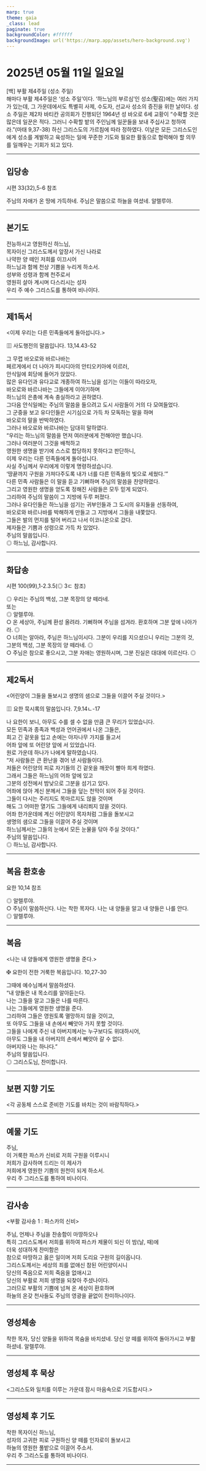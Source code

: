 ```yaml
---
marp: true
theme: gaia
_class: lead
paginate: true
backgroundColor: #ffffff
backgroundImage: url('https://marp.app/assets/hero-background.svg')
---
```


# 2025년 05월 11일 일요일

[백] 부활 제4주일 (성소 주일)  
해마다 부활 제4주일은 ‘성소 주일’이다. ‘하느님의 부르심’인 성소(聖召)에는 여러 가지가 있는데, 그 가운데에서도 특별히 사제, 수도자, 선교사 성소의 증진을 위한 날이다. 성소 주일은 제2차 바티칸 공의회가 진행되던 1964년 성 바오로 6세 교황이 “수확할 것은 많은데 일꾼은 적다. 그러니 수확할 밭의 주인님께 일꾼들을 보내 주십사고 청하여라.”(마태 9,37-38) 하신 그리스도의 가르침에 따라 정하였다. 이날은 모든 그리스도인에게 성소를 계발하고 육성하는 일에 꾸준한 기도와 필요한 활동으로 협력해야 할 의무를 일깨우는 기회가 되고 있다.




---

## 입당송

시편 33(32),5-6 참조

주님의 자애가 온 땅에 가득하네. 주님은 말씀으로 하늘을 여셨네. 알렐루야.  
  


---

## 본기도

전능하시고 영원하신 하느님,  
목자이신 그리스도께서 앞장서 가신 나라로  
나약한 양 떼인 저희를 이끄시어  
하느님과 함께 천상 기쁨을 누리게 하소서.  
성부와 성령과 함께 천주로서  
영원히 살아 계시며 다스리시는 성자  
우리 주 예수 그리스도를 통하여 비나이다.  
  


---

## 제1독서

<이제 우리는 다른 민족들에게 돌아섭니다.>

▥ 사도행전의 말씀입니다. 13,14.43-52

그 무렵 바오로와 바르나바는  
페르게에서 더 나아가 피시디아의 안티오키아에 이르러,  
안식일에 회당에 들어가 앉았다.  
많은 유다인과 유다교로 개종하여 하느님을 섬기는 이들이 따라오자,  
바오로와 바르나바는 그들에게 이야기하며  
하느님의 은총에 계속 충실하라고 권하였다.  
그다음 안식일에는 주님의 말씀을 들으려고 도시 사람들이 거의 다 모여들었다.  
그 군중을 보고 유다인들은 시기심으로 가득 차 모독하는 말을 하며  
바오로의 말을 반박하였다.  
그러나 바오로와 바르나바는 담대히 말하였다.  
“우리는 하느님의 말씀을 먼저 여러분에게 전해야만 했습니다.  
그러나 여러분이 그것을 배척하고  
영원한 생명을 받기에 스스로 합당하지 못하다고 판단하니,  
이제 우리는 다른 민족들에게 돌아섭니다.  
사실 주님께서 우리에게 이렇게 명령하셨습니다.  
‘땅끝까지 구원을 가져다주도록 내가 너를 다른 민족들의 빛으로 세웠다.’”  
다른 민족 사람들은 이 말을 듣고 기뻐하며 주님의 말씀을 찬양하였다.  
그리고 영원한 생명을 얻도록 정해진 사람들은 모두 믿게 되었다.  
그리하여 주님의 말씀이 그 지방에 두루 퍼졌다.  
그러나 유다인들은 하느님을 섬기는 귀부인들과 그 도시의 유지들을 선동하여,  
바오로와 바르나바를 박해하게 만들고 그 지방에서 그들을 내쫓았다.  
그들은 발의 먼지를 털어 버리고 나서 이코니온으로 갔다.  
제자들은 기쁨과 성령으로 가득 차 있었다.  
주님의 말씀입니다.  
◎ 하느님, 감사합니다.  
  


---

## 화답송

시편 100(99),1-2.3.5(◎ 3ㄷ 참조)

◎ 우리는 주님의 백성, 그분 목장의 양 떼라네.  
또는  
◎ 알렐루야.  
○ 온 세상아, 주님께 환성 올려라. 기뻐하며 주님을 섬겨라. 환호하며 그분 앞에 나아가라. ◎  
○ 너희는 알아라, 주님은 하느님이시다. 그분이 우리를 지으셨으니 우리는 그분의 것, 그분의 백성, 그분 목장의 양 떼라네. ◎  
○ 주님은 참으로 좋으시고, 그분 자애는 영원하시며, 그분 진실은 대대에 이르신다. ◎  
  


---

## 제2독서

<어린양이 그들을 돌보시고 생명의 샘으로 그들을 이끌어 주실 것이다.>

▥ 요한 묵시록의 말씀입니다. 7,9.14ㄴ-17

나 요한이 보니, 아무도 수를 셀 수 없을 만큼 큰 무리가 있었습니다.  
모든 민족과 종족과 백성과 언어권에서 나온 그들은,  
희고 긴 겉옷을 입고 손에는 야자나무 가지를 들고서  
어좌 앞에 또 어린양 앞에 서 있었습니다.  
원로 가운데 하나가 나에게 말하였습니다.  
“저 사람들은 큰 환난을 겪어 낸 사람들이다.  
저들은 어린양의 피로 자기들의 긴 겉옷을 깨끗이 빨아 희게 하였다.  
그래서 그들은 하느님의 어좌 앞에 있고  
그분의 성전에서 밤낮으로 그분을 섬기고 있다.  
어좌에 앉아 계신 분께서 그들을 덮는 천막이 되어 주실 것이다.  
그들이 다시는 주리지도 목마르지도 않을 것이며  
해도 그 어떠한 열기도 그들에게 내리쬐지 않을 것이다.  
어좌 한가운데에 계신 어린양이 목자처럼 그들을 돌보시고  
생명의 샘으로 그들을 이끌어 주실 것이며  
하느님께서는 그들의 눈에서 모든 눈물을 닦아 주실 것이다.”  
주님의 말씀입니다.  
◎ 하느님, 감사합니다.  
  


---

## 복음 환호송

요한 10,14 참조

◎ 알렐루야.  
○ 주님이 말씀하신다. 나는 착한 목자다. 나는 내 양들을 알고 내 양들은 나를 안다.  
◎ 알렐루야.  
  


---

## 복음

<나는 내 양들에게 영원한 생명을 준다.>

✠ 요한이 전한 거룩한 복음입니다. 10,27-30

그때에 예수님께서 말씀하셨다.  
“내 양들은 내 목소리를 알아듣는다.  
나는 그들을 알고 그들은 나를 따른다.  
나는 그들에게 영원한 생명을 준다.  
그리하여 그들은 영원토록 멸망하지 않을 것이고,  
또 아무도 그들을 내 손에서 빼앗아 가지 못할 것이다.  
그들을 나에게 주신 내 아버지께서는 누구보다도 위대하시어,  
아무도 그들을 내 아버지의 손에서 빼앗아 갈 수 없다.  
아버지와 나는 하나다.”  
주님의 말씀입니다.  
◎ 그리스도님, 찬미합니다.  
  


---

## 보편 지향 기도

<각 공동체 스스로 준비한 기도를 바치는 것이 바람직하다.>

  


---

## 예물 기도

주님,  
이 거룩한 파스카 신비로 저희 구원을 이루시니  
저희가 감사하며 드리는 이 제사가  
저희에게 영원한 기쁨의 원천이 되게 하소서.  
우리 주 그리스도를 통하여 비나이다.  
  


---

## 감사송

<부활 감사송 1 : 파스카의 신비>

주님, 언제나 주님을 찬송함이 마땅하오나  
특히 그리스도께서 저희를 위하여 파스카 제물이 되신 이 밤(날, 때)에  
더욱 성대하게 찬미함은  
참으로 마땅하고 옳은 일이며 저희 도리요 구원의 길이옵니다.  
그리스도께서는 세상의 죄를 없애신 참된 어린양이시니  
당신의 죽음으로 저희 죽음을 없애시고  
당신의 부활로 저희 생명을 되찾아 주셨나이다.  
그러므로 부활의 기쁨에 넘쳐 온 세상이 환호하며  
하늘의 온갖 천사들도 주님의 영광을 끝없이 찬미하나이다.  
  


---

## 영성체송

착한 목자, 당신 양들을 위하여 목숨을 바치셨네. 당신 양 떼를 위하여 돌아가시고 부활하셨네. 알렐루야.  
  


---

## 영성체 후 묵상

<그리스도와 일치를 이루는 가운데 잠시 마음속으로 기도합시다.>  


---

## 영성체 후 기도

착한 목자이신 하느님,  
성자의 고귀한 피로 구원하신 양 떼를 인자로이 돌보시고  
하늘의 영원한 풀밭으로 이끌어 주소서.  
우리 주 그리스도를 통하여 비나이다.  
  


---
